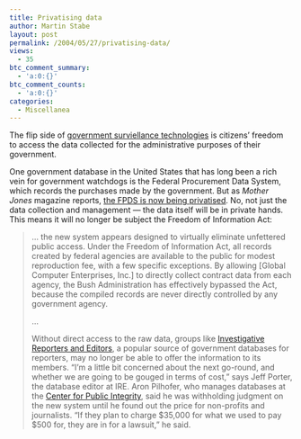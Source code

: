 ```yaml
---
title: Privatising data
author: Martin Stabe
layout: post
permalink: /2004/05/27/privatising-data/
views:
  - 35
btc_comment_summary:
  - 'a:0:{}'
btc_comment_counts:
  - 'a:0:{}'
categories:
  - Miscellanea
---
```

The flip side of [government surviellance technologies][1] is citizens&#8217; freedom to access the data collected for the administrative purposes of their government. 

One government database in the United States that has long been a rich vein for government watchdogs is the Federal Procurement Data System, which records the purchases made by the government. But as *Mother Jones* magazine reports, [the FPDS is now being privatised][2]. No, not just the data collection and management &#8212; the data itself will be in private hands. This means it will no longer be subject the Freedom of Information Act:

> &#8230; the new system appears designed to virtually eliminate unfettered public access. Under the Freedom of Information Act, all records created by federal agencies are available to the public for modest reproduction fee, with a few specific exceptions. By allowing [Global Computer Enterprises, Inc.] to directly collect contract data from each agency, the Bush Administration has effectively bypassed the Act, because the compiled records are never directly controlled by any government agency.
> 
> &#8230;
> 
> Without direct access to the raw data, groups like [Investigative Reporters and Editors][3], a popular source of government databases for reporters, may no longer be able to offer the information to its members. &#8220;I&#8217;m a little bit concerned about the next go-round, and whether we are going to be gouged in terms of cost,&#8221; says Jeff Porter, the database editor at IRE. Aron Pilhofer, who manages databases at the [Center for Public Integrity][4], said he was withholding judgment on the new system until he found out the price for non-profits and journalists. &#8220;If they plan to charge $35,000 for what we used to pay $500 for, they are in for a lawsuit,&#8221; he said.

 [1]: http://www.kansascity.com/mld/kansascity/business/technology/8762132.htm?1c
 [2]: http://www.motherjones.com/news/update/2004/05/05_401.html
 [3]: http://www.ire.org/
 [4]: http://www.publicintegrity.org/